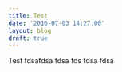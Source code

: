```yaml
---
title: Test
date: '2016-07-03 14:27:00'
layout: blog
draft: true
---
```

Test fdsafdsa fdsa fds fdsa fdsa